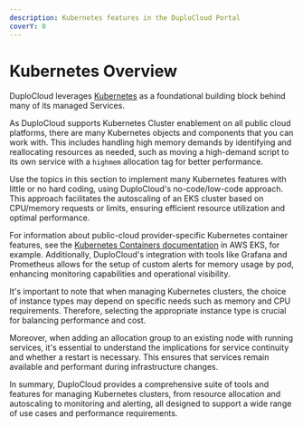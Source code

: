 ```yaml
---
description: Kubernetes features in the DuploCloud Portal
coverY: 0
---
```


# Kubernetes Overview

DuploCloud leverages [Kubernetes](https://kubernetes.io/docs/home/) as a foundational building block behind many of its managed Services.&#x20;

As DuploCloud supports Kubernetes Cluster enablement on all public cloud platforms, there are many Kubernetes objects and components that you can work with. This includes handling high memory demands by identifying and reallocating resources as needed, such as moving a high-demand script to its own service with a `highmem` allocation tag for better performance.

Use the topics in this section to implement many Kubernetes features with little or no hard coding, using DuploCloud's no-code/low-code approach. This approach facilitates the autoscaling of an EKS cluster based on CPU/memory requests or limits, ensuring efficient resource utilization and optimal performance.

For information about public-cloud provider-specific Kubernetes container features, see the [Kubernetes Containers documentation](../aws-user-guide/aws-services/containers/eks-containers-and-services.md#kubernetes-containers) in AWS EKS, for example. Additionally, DuploCloud's integration with tools like Grafana and Prometheus allows for the setup of custom alerts for memory usage by pod, enhancing monitoring capabilities and operational visibility.

It's important to note that when managing Kubernetes clusters, the choice of instance types may depend on specific needs such as memory and CPU requirements. Therefore, selecting the appropriate instance type is crucial for balancing performance and cost.

Moreover, when adding an allocation group to an existing node with running services, it's essential to understand the implications for service continuity and whether a restart is necessary. This ensures that services remain available and performant during infrastructure changes.

In summary, DuploCloud provides a comprehensive suite of tools and features for managing Kubernetes clusters, from resource allocation and autoscaling to monitoring and alerting, all designed to support a wide range of use cases and performance requirements.